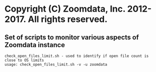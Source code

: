 # Copyright (C) Zoomdata, Inc. 2012-2017. All rights reserved.

## Set of scripts to monitor various aspects of Zoomdata instance 

```
check_open_files_limit.sh - used to identify if open file count is close to OS limits
usage: check_open_files_limit.sh -v -u zoomdata
```
